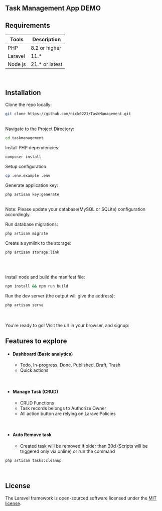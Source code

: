 ## Task Management App DEMO

## Requirements

| Tools   | Description     |
|---------|-----------------|
| PHP     | 8.2 or higher   |
| Laravel | 11.*            |
| Node js | 21.*  or latest |

  <br>

## Installation

Clone the repo locally:

```sh
git clone https://github.com/nick0221/TaskManagement.git
```

<br>
Navigate to the Project Directory:

```sh
cd taskmanagement
```

Install PHP dependencies:

```sh
composer install 
```

Setup configuration:

```sh
cp .env.example .env
```

Generate application key:

```sh
php artisan key:generate
```

<br>
Note: Please update your database(MySQL or SQLite) configuration accordingly.

Run database migrations:

```sh
php artisan migrate
```

Create a symlink to the storage:

```sh
php artisan storage:link
```

<br><br>

Install node and build the manifest file:

```sh
npm install && npm run build
```

Run the dev server (the output will give the address):

```sh
php artisan serve
```

<br><br>
You're ready to go! Visit the url in your browser, and signup:

## Features to explore

- #### Dashboard (Basic analytics)
    - Todo, In-progress, Done, Published, Draft, Trash
    - Quick actions

<br>

- #### Manage Task (CRUD)

    - CRUD Functions
    - Task records belongs to Authorize Owner
    - All action button are relying on LaravelPolicies

<br> 

- #### Auto Remove task
    - Created task will be removed if older than 30d (Scripts will be triggered only via online) or run the command

```sh
php artisan tasks:cleanup
```

<br>

## License

The Laravel framework is open-sourced software licensed under the [MIT license](https://opensource.org/licenses/MIT).
 
